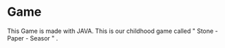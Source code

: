 # Game
This Game is made with JAVA. This is our childhood game called  " Stone - Paper - Seasor " .
